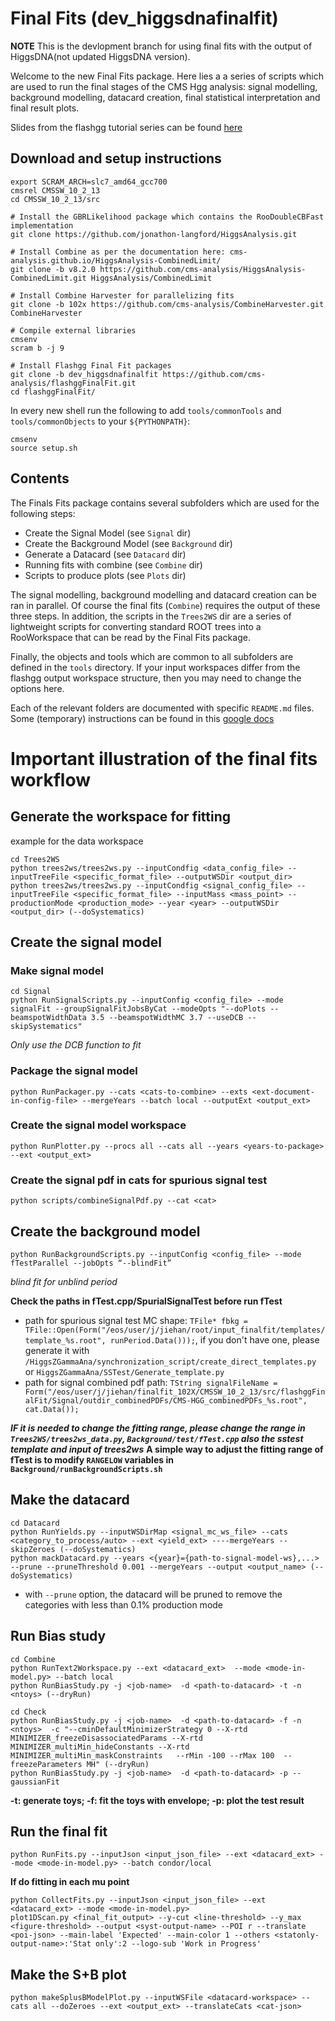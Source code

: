 # Final Fits (dev_higgsdnafinalfit)

**NOTE** This is the devlopment branch for using final fits with the output of HiggsDNA(not updated HiggsDNA version).

Welcome to the new Final Fits package. Here lies a a series of scripts which are used to run the final stages of the CMS Hgg analysis: signal modelling, background modelling, datacard creation, final statistical interpretation and final result plots.

Slides from the flashgg tutorial series can be found [here](https://indico.cern.ch/event/963619/contributions/4112177/attachments/2151275/3627204/finalfits_tutorial_201126.pdf)

## Download and setup instructions

```
export SCRAM_ARCH=slc7_amd64_gcc700
cmsrel CMSSW_10_2_13
cd CMSSW_10_2_13/src

# Install the GBRLikelihood package which contains the RooDoubleCBFast implementation
git clone https://github.com/jonathon-langford/HiggsAnalysis.git

# Install Combine as per the documentation here: cms-analysis.github.io/HiggsAnalysis-CombinedLimit/
git clone -b v8.2.0 https://github.com/cms-analysis/HiggsAnalysis-CombinedLimit.git HiggsAnalysis/CombinedLimit

# Install Combine Harvester for parallelizing fits
git clone -b 102x https://github.com/cms-analysis/CombineHarvester.git CombineHarvester

# Compile external libraries
cmsenv
scram b -j 9

# Install Flashgg Final Fit packages
git clone -b dev_higgsdnafinalfit https://github.com/cms-analysis/flashggFinalFit.git
cd flashggFinalFit/
```

In every new shell run the following to add `tools/commonTools` and `tools/commonObjects` to your `${PYTHONPATH}`:
```
cmsenv
source setup.sh
```

## Contents
The Finals Fits package contains several subfolders which are used for the following steps:

* Create the Signal Model (see `Signal` dir)
* Create the Background Model (see `Background` dir)
* Generate a Datacard (see `Datacard` dir)
* Running fits with combine (see `Combine` dir)
* Scripts to produce plots (see `Plots` dir)

The signal modelling, background modelling and datacard creation can be ran in parallel. Of course the final fits (`Combine`) requires the output of these three steps. In addition, the scripts in the `Trees2WS` dir are a series of lightweight scripts for converting standard ROOT trees into a RooWorkspace that can be read by the Final Fits package.

Finally, the objects and tools which are common to all subfolders are defined in the `tools` directory. If your input workspaces differ from the flashgg output workspace structure, then you may need to change the options here.

Each of the relevant folders are documented with specific `README.md` files. Some (temporary) instructions can be found in this [google docs](https://docs.google.com/document/d/1NwUrPvOZ2bByaHNqt_Fr6oYcP7icpbw1mPlw_3lHhEE/edit)


# Important illustration of the final fits workflow

## Generate the workspace for fitting
example for the data workspace
```
cd Trees2WS
python trees2ws/trees2ws.py --inputCondfig <data_config_file> --inputTreeFile <specific_format_file> --outputWSDir <output_dir>
python trees2ws/trees2ws.py --inputCondfig <signal_config_file> --inputTreeFile <specific_format_file> --inputMass <mass_point> --productionMode <production_mode> --year <year> --outputWSDir <output_dir> (--doSystematics)
```

## Create the signal model

### Make signal model
```
cd Signal
python RunSignalScripts.py --inputConfig <config_file> --mode signalFit --groupSignalFitJobsByCat --modeOpts "--doPlots --beamspotWidthData 3.5 --beamspotWidthMC 3.7 --useDCB --skipSystematics"
```
*Only use the DCB function to fit*

### Package the signal model
```
python RunPackager.py --cats <cats-to-combine> --exts <ext-document-in-config-file> --mergeYears --batch local --outputExt <output_ext>
```

### Create the signal model workspace
```
python RunPlotter.py --procs all --cats all --years <years-to-package> --ext <output_ext> 
```

### Create the signal pdf in cats for spurious signal test
```
python scripts/combineSignalPdf.py --cat <cat>
```

## Create the background model
```
python RunBackgroundScripts.py --inputConfig <config_file> --mode fTestParallel --jobOpts “--blindFit”
```
*blind fit for unblind period*

**Check the paths in fTest.cpp/SpurialSignalTest before run fTest**
* path for spurious signal test MC shape: `TFile* fbkg = TFile::Open(Form("/eos/user/j/jiehan/root/input_finalfit/templates/template_%s.root", runPeriod.Data()));`, if you don't have one, please generate it with `/HiggsZGammaAna/synchronization_script/create_direct_templates.py` or `HiggsZGammaAna/SSTest/Generate_template.py`
* path for signal combined pdf path: `TString signalFileName = Form("/eos/user/j/jiehan/finalfit_102X/CMSSW_10_2_13/src/flashggFinalFit/Signal/outdir_combinedPDFs/CMS-HGG_combinedPDFs_%s.root", cat.Data());`

***IF it is needed to change the fitting range, please change the range in `Trees2WS/trees2ws_data.py`, `Background/test/fTest.cpp` also the sstest template and input of trees2ws***
**A simple way to adjust the fitting range of fTest is to modify `RANGELOW` variables in `Background/runBackgroundScripts.sh`**

## Make the datacard
```
cd Datacard
python RunYields.py --inputWSDirMap <signal_mc_ws_file> --cats <category_to_process/auto> --ext <yield_ext> ----mergeYears --skipZeroes (--doSystematics)
python mackDatacard.py --years <{year}={path-to-signal-model-ws},...> --prune --pruneThreshold 0.001 --mergeYears --output <output_name> (--doSystematics)
```
* with `--prune` option, the datacard will be pruned to remove the categories with less than 0.1% production mode

## Run Bias study
```
cd Combine
python RunText2Workspace.py --ext <datacard_ext>  --mode <mode-in-model.py> --batch local
python RunBiasStudy.py -j <job-name>  -d <path-to-datacard> -t -n <ntoys> (--dryRun)

cd Check
python RunBiasStudy.py -j <job-name>  -d <path-to-datacard> -f -n <ntoys>  -c "--cminDefaultMinimizerStrategy 0 --X-rtd MINIMIZER_freezeDisassociatedParams --X-rtd MINIMIZER_multiMin_hideConstants --X-rtd MINIMIZER_multiMin_maskConstraints   --rMin -100 --rMax 100  --freezeParameters MH" (--dryRun)
python RunBiasStudy.py -j <job-name>  -d <path-to-datacard> -p --gaussianFit
```

**-t: generate toys; -f: fit the toys with envelope; -p: plot the test result**

## Run the final fit
```
python RunFits.py --inputJson <input_json_file> --ext <datacard_ext> --mode <mode-in-model.py> --batch condor/local
```

**If do fitting in each mu point**
```
python CollectFits.py --inputJson <input_json_file> --ext <datacard_ext> --mode <mode-in-model.py>
plot1DScan.py <final_fit_output> --y-cut <line-threshold> --y_max <figure-threshold> --output <syst-output-name> --POI r --translate <poi-json> --main-label 'Expected' --main-color 1 --others <statonly-output-name>:'Stat only':2 --logo-sub 'Work in Progress'
```

## Make the S+B plot
```
python makeSplusBModelPlot.py --inputWSFile <datacard-workspace> --cats all --doZeroes --ext <output_ext> --translateCats <cat-json>